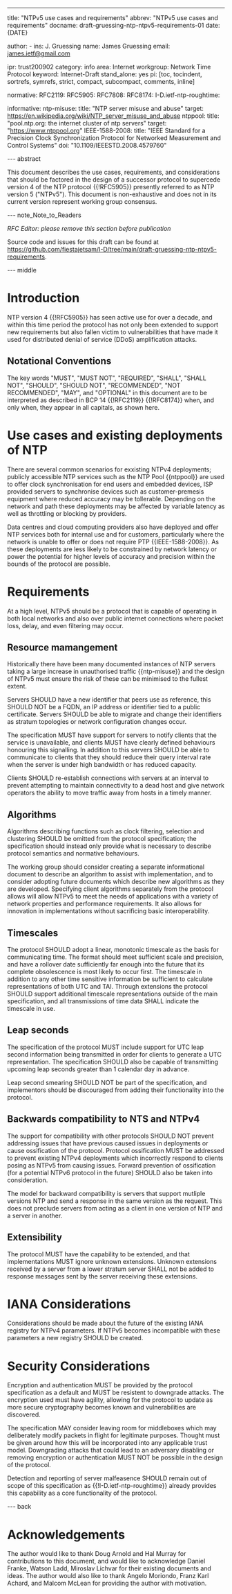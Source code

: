 ---
title: "NTPv5 use cases and requirements"
abbrev: "NTPv5 use cases and requirements"
docname: draft-gruessing-ntp-ntpv5-requirements-01
date: {DATE}

author:
    -
      ins: J. Gruessing
      name: James Gruessing
      email: james.ietf@gmail.com

ipr: trust200902
category: info
area: Internet
workgroup: Network Time Protocol
keyword: Internet-Draft
stand_alone: yes
pi: [toc, tocindent, sortrefs, symrefs, strict, compact, subcompact, comments, inline]

normative:
    RFC2119:
    RFC5905:
    RFC7808:
    RFC8174:
    I-D.ietf-ntp-roughtime:

informative:
    ntp-misuse:
        title: "NTP server misuse and abuse"
        target: https://en.wikipedia.org/wiki/NTP_server_misuse_and_abuse
    ntppool:
        title: "pool.ntp.org: the internet cluster of ntp servers"
        target: "https://www.ntppool.org"
    IEEE-1588-2008:
        title: "IEEE Standard for a Precision Clock Synchronization Protocol for Networked Measurement and Control Systems"
        doi: "10.1109/IEEESTD.2008.4579760"

--- abstract

This document describes the use cases, requirements, and considerations that
should be factored in the design of a successor protocol to supercede version 4
of the NTP protocol {{!RFC5905}} presently referred to as NTP version 5
("NTPv5"). This document is non-exhaustive and does not in its current version
represent working group consensus.

--- note_Note_to_Readers

*RFC Editor: please remove this section before publication*

Source code and issues for this draft can be found at
<https://github.com/fiestajetsam/I-D/tree/main/draft-gruessing-ntp-ntpv5-requirements>.

--- middle

# Introduction

NTP version 4 {{!RFC5905}} has seen active use for over a decade, and within
this time period the protocol has not only been extended to support new
requirements but also fallen victim to vulnerabilities that have made it used
for distributed denial of service (DDoS) amplification attacks.

## Notational Conventions

The key words "MUST", "MUST NOT", "REQUIRED", "SHALL", "SHALL NOT", "SHOULD",
"SHOULD NOT", "RECOMMENDED", "NOT RECOMMENDED", "MAY", and "OPTIONAL" in this
document are to be interpreted as described in BCP 14 {{!RFC2119}} {{!RFC8174}}
when, and only when, they appear in all capitals, as shown here.

# Use cases and existing deployments of NTP

There are several common scenarios for exxisting NTPv4 deployments; publicly
accessible NTP services such as the NTP Pool {{ntppool}} are used to offer clock
synchronisation for end users and embedded devices, ISP provided servers to
synchronise devices such as customer-premesis equipment where reduced accuracy
may be tollerable. Depending on the network and path these deployments may be
affected by variable latency as well as throttling or blocking by providers.

Data centres and cloud computing providers also have deployed and offer NTP
services both for internal use and for customers, particularly where the network
is unable to offer or does not require PTP {{IEEE-1588-2008}}. As these
deployments are less likely to be constrained by network latency or power the
potential for higher levels of accuracy and precision within the bounds of the
protocol are possible.

# Requirements

At a high level, NTPv5 should be a protocol that is capable of operating in both
local networks and also over public internet connections where packet loss,
delay, and even filtering may occur.

## Resource mamangement

Historically there have been many documented instances of NTP servers taking a
large increase in unauthorised traffic {{ntp-misuse}} and the design of NTPv5
must ensure the risk of these can be minimised to the fullest extent.

Servers SHOULD have a new identifier that peers use as reference, this SHOULD
NOT be a FQDN, an IP address or identifier tied to a public certificate. Servers
SHOULD be able to migrate and change their identifiers as stratum topologies or
network configuration changes occur.

The specification MUST have support for servers to notify clients that the
service is unavailable, and clients MUST have clearly defined behaviours
honouring this signalling. In addition to this servers SHOULD be able to
communicate to clients that they should reduce their query interval rate when
the server is under high bandwidth or has reduced capacity.

Clients SHOULD re-establish connections with servers at an interval to prevent
attempting to maintain connectivity to a dead host and give network operators
the ability to move traffic away from hosts in a timely manner.

## Algorithms

Algorithms describing functions such as clock filtering, selection and
clustering SHOULD be omitted from the protocol specification; the specification
should instead only provide what is necessary to describe protocol semantics and
normative behaviours.

The working group should consider creating a separate informational document to
describe an algorithm to assist with implementation, and to consider adopting
future documents which describe new algorithms as they are developed. Specifying
client algorithms separately from the protocol allows will allow NTPv5 to meet
the needs of applications with a variety of network properties and performance
requirements. It also allows for innovation in implementations without
sacrificing basic interoperability.

## Timescales

The protocol SHOULD adopt a linear, monotonic timescale as the basis for
communicating time. The format should meet sufficient scale and precision, and
have a rollover date sufficiently far enough into the future that its complete
obsolescence is most likely to occur first. The timescale in addition to any
other time sensitive information be sufficient to calculate representations of
both UTC and TAI. Through extensions the protocol SHOULD support additional
timescale representations outside of the main specification, and all
transmissions of time data SHALL indicate the timescale in use.

## Leap seconds

The specification of the protocol MUST include support for UTC leap second
information being transmitted in order for clients to generate a UTC
representation. The specification SHOULD also be capable of transmitting
upcoming leap seconds greater than 1 calendar day in advance.

Leap second smearing SHOULD NOT be part of the specification, and implementors
should be discouraged from adding their functionality into the protocol.

## Backwards compatibility to NTS and NTPv4

The support for compatibility with other protocols SHOULD NOT prevent addressing
issues that have previous caused issues in deployments or cause ossification of
the protocol. Protocol ossification MUST be addressed to prevent existing NTPv4
deployments which incorrectly respond to clients posing as NTPv5 from causing
issues. Forward prevention of ossification (for a potential NTPv6 protocol in
the future) SHOULD also be taken into consideration.

The model for backward compatibility is servers that support mutliple versions
NTP and send a response in the same version as the request. This does not
preclude servers from acting as a client in one version of NTP and
a server in another.

## Extensibility

The protocol MUST have the capability to be extended, and that implementations
MUST ignore unknown extensions. Unknown extensions received by a server from a
lower stratum server SHALL not be added to response messages sent by the server
receiving these extensions.

# IANA Considerations

Considerations should be made about the future of the existing IANA registry
for NTPv4 parameters. If NTPv5 becomes incompatible with these parameters a new
registry SHOULD be created.

# Security Considerations

Encryption and authentication MUST be provided by the protocol specification as
a default and MUST be resistent to downgrade attacks. The encryption used must
have agility, allowing for the protocol to update as more secure cryptography
becomes known and vulnerabilities are discovered.

The specification MAY consider leaving room for middleboxes which may
deliberately modify packets in flight for legitimate purposes. Thought must be
given around how this will be incorporated into any applicable trust model.
Downgrading attacks that could lead to an adversary disabling or removing
encryption or authentication MUST NOT be possible in the design of the protocol.

Detection and reporting of server malfeasence SHOULD remain out of scope of this
specification as {{!I-D.ietf-ntp-roughtime}} already provides this capability as
a core functionality of the protocol.

--- back

# Acknowledgements

The author would like to thank Doug Arnold and Hal Murray for contributions to
this document, and would like to acknowledge Daniel Franke, Watson Ladd,
Miroslav Lichvar for their existing documents and ideas. The author would also
like to thank Angelo Moriondo, Franz Karl Achard, and Malcom McLean for
providing the author with motivation.
